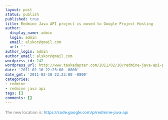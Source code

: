 ```yaml
---
layout: post
status: publish
published: true
title: Redmine Java API project is moved to Google Project Hosting
author:
  display_name: admin
  login: admin
  email: alskor@gmail.com
  url: ''
author_login: admin
author_email: alskor@gmail.com
wordpress_id: 242
wordpress_url: http://www.taskadapter.com/2011/02/10/redmine-java-api-project-is-moved-to-google-project-hosting/
date: '2011-02-10 22:23:00 -0800'
date_gmt: '2011-02-10 22:23:00 -0800'
categories:
- redmine
- redmine java api
tags: []
comments: []
---
```

<p><span style="background-color: white;"><span style="color: #7a7a7a; font-family: 'Lucida Grande', 'Lucida Sans Unicode', 'Segoe UI', Helvetica, Arial, sans-serif; font-size: 13px; line-height: 20px;">The new location is:&nbsp;</span><a href="https:&#47;&#47;code.google.com&#47;p&#47;redmine-java-api" style="color: #1487d4; font-family: 'Lucida Grande', 'Lucida Sans Unicode', 'Segoe UI', Helvetica, Arial, sans-serif; font-size: 13px; line-height: 20px; text-decoration: none;">https:&#47;&#47;code.google.com&#47;p&#47;redmine-java-api</a></span></p>
